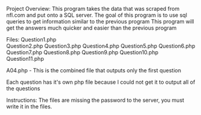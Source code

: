 Project Overview:
  This program takes the data that was scraped from nfl.com and put onto a SQL server.
  The goal of this program is to use sql queries to get information similar to the previous program
  This program will get the answers much quicker and easier than the previous program
  
 
Files:
  Question1.php\
  Question2.php
  Question3.php
  Question4.php
  Question5.php
  Question6.php
  Question7.php
  Question8.php
  Question9.php
  Question10.php
  Question11.php
  
  A04.php - This is the combined file that outputs only the first question
  
  Each question has it's own php file because I could not get it to output all of the questions
  
  
 Instructions:
  The files are missing the password to the server, you must write it in the files. 
  
  
